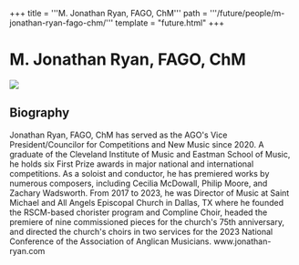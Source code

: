 +++
title = '''M. Jonathan Ryan, FAGO, ChM'''
path = '''/future/people/m-jonathan-ryan-fago-chm/'''
template = "future.html"
+++

<h1>M. Jonathan Ryan, FAGO, ChM</h1>

<img src="https://custom.cvent.com/C3A4539B19F74ABCB6FCE437F6BC0A74/files/event/910aaf2914d44586a56fbd0b3b2c31c0/652261ce37574726820052dab352e9cf.jpg">
<h2>Biography</h2>
<p>Jonathan Ryan, FAGO, ChM has served as the AGO's Vice President/Councilor for Competitions and New Music since 2020.  A graduate of the Cleveland Institute of Music and Eastman School of Music, he holds six First Prize awards in major national and international competitions.  As a soloist and conductor, he has premiered works by numerous composers, including Cecilia McDowall, Philip Moore, and Zachary Wadsworth.  From 2017 to 2023, he was Director of Music at Saint Michael and All Angels Episcopal Church in Dallas, TX where he founded the RSCM-based chorister program and Compline Choir, headed the premiere of nine commissioned pieces for the church's 75th anniversary, and directed the church's choirs in two services for the 2023 National Conference of the Association of Anglican Musicians.  www.jonathan-ryan.com</p>

